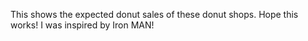 This shows the expected donut sales of these donut shops.
Hope this works!
I was inspired by Iron MAN!
